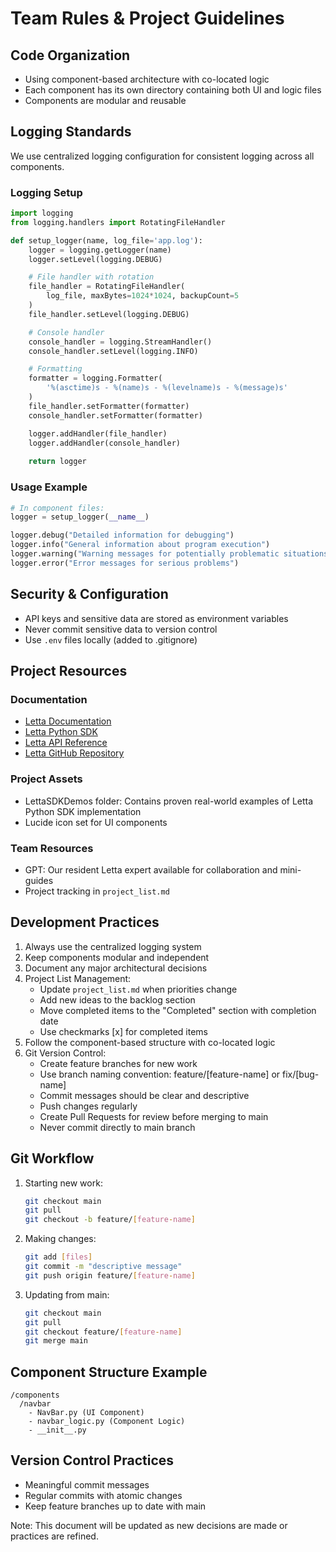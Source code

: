 # Team Rules & Project Guidelines

## Code Organization
- Using component-based architecture with co-located logic
- Each component has its own directory containing both UI and logic files
- Components are modular and reusable

## Logging Standards
We use centralized logging configuration for consistent logging across all components.

### Logging Setup
```python
import logging
from logging.handlers import RotatingFileHandler

def setup_logger(name, log_file='app.log'):
    logger = logging.getLogger(name)
    logger.setLevel(logging.DEBUG)

    # File handler with rotation
    file_handler = RotatingFileHandler(
        log_file, maxBytes=1024*1024, backupCount=5
    )
    file_handler.setLevel(logging.DEBUG)

    # Console handler
    console_handler = logging.StreamHandler()
    console_handler.setLevel(logging.INFO)

    # Formatting
    formatter = logging.Formatter(
        '%(asctime)s - %(name)s - %(levelname)s - %(message)s'
    )
    file_handler.setFormatter(formatter)
    console_handler.setFormatter(formatter)

    logger.addHandler(file_handler)
    logger.addHandler(console_handler)
    
    return logger
```

### Usage Example
```python
# In component files:
logger = setup_logger(__name__)

logger.debug("Detailed information for debugging")
logger.info("General information about program execution")
logger.warning("Warning messages for potentially problematic situations")
logger.error("Error messages for serious problems")
```

## Security & Configuration
- API keys and sensitive data are stored as environment variables
- Never commit sensitive data to version control
- Use `.env` files locally (added to .gitignore)

## Project Resources

### Documentation
- [Letta Documentation](https://docs.letta.com/introduction)
- [Letta Python SDK](https://docs.letta.com/python-reference/LocalClient)
- [Letta API Reference](https://docs.letta.com/api-reference/tools/get-tool)
- [Letta GitHub Repository](https://github.com/letta-ai/letta)

### Project Assets
- LettaSDKDemos folder: Contains proven real-world examples of Letta Python SDK implementation
- Lucide icon set for UI components

### Team Resources
- GPT: Our resident Letta expert available for collaboration and mini-guides
- Project tracking in `project_list.md`

## Development Practices
1. Always use the centralized logging system
2. Keep components modular and independent
3. Document any major architectural decisions
4. Project List Management:
   - Update `project_list.md` when priorities change
   - Add new ideas to the backlog section
   - Move completed items to the "Completed" section with completion date
   - Use checkmarks [x] for completed items
5. Follow the component-based structure with co-located logic
6. Git Version Control:
   - Create feature branches for new work
   - Use branch naming convention: feature/[feature-name] or fix/[bug-name]
   - Commit messages should be clear and descriptive
   - Push changes regularly
   - Create Pull Requests for review before merging to main
   - Never commit directly to main branch

## Git Workflow
1. Starting new work:
   ```bash
   git checkout main
   git pull
   git checkout -b feature/[feature-name]
   ```

2. Making changes:
   ```bash
   git add [files]
   git commit -m "descriptive message"
   git push origin feature/[feature-name]
   ```

3. Updating from main:
   ```bash
   git checkout main
   git pull
   git checkout feature/[feature-name]
   git merge main
   ```

## Component Structure Example
```
/components
  /navbar
    - NavBar.py (UI Component)
    - navbar_logic.py (Component Logic)
    - __init__.py
```

## Version Control Practices
- Meaningful commit messages
- Regular commits with atomic changes
- Keep feature branches up to date with main

Note: This document will be updated as new decisions are made or practices are refined. 
